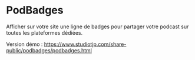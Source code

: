 # PodBadges
Afficher sur votre site une ligne de badges pour partager votre podcast sur toutes les plateformes dédiées.

Version démo : https://www.studiotjp.com/share-public/podbadges/podbadges.html
